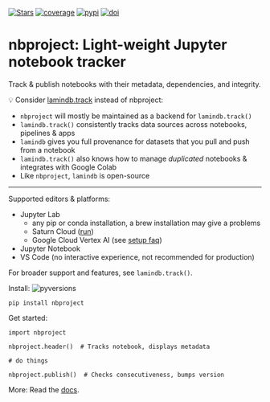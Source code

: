 [![Stars](https://img.shields.io/github/stars/laminlabs/nbproject?logo=GitHub&color=yellow)](https://github.com/laminlabs/nbproject)
[![coverage](https://codecov.io/gh/laminlabs/nbproject/branch/main/graph/badge.svg?token=05R04PR9RB)](https://codecov.io/gh/laminlabs/nbproject)
[![pypi](https://img.shields.io/pypi/v/nbproject?color=blue&label=pypi%20package)](https://pypi.org/project/nbproject)
[![doi](https://img.shields.io/badge/doi-10.56528%2Fnbp-lightgrey)](https://doi.org/10.56528/nbp)

# nbproject: Light-weight Jupyter notebook tracker

Track & publish notebooks with their metadata, dependencies, and integrity.

💡 Consider [lamindb.track](https://lamin.ai/docs/lamindb.track) instead of nbproject:

- `nbproject` will mostly be maintained as a backend for `lamindb.track()`
- `lamindb.track()` consistently tracks data sources across notebooks, pipelines & apps
- `lamindb` gives you full provenance for datasets that you pull and push from a notebook
- `lamindb.track()` also knows how to manage _duplicated_ notebooks & integrates with Google Colab
- Like `nbproject`, `lamindb` is open-source

---

Supported editors & platforms:

- Jupyter Lab
  - any pip or conda installation, a brew installation may give a problems
  - Saturn Cloud ([run](https://github.com/laminlabs/run-lamin-on-saturn))
  - Google Cloud Vertex AI (see [setup faq](faq/setup))
- Jupyter Notebook
- VS Code (no interactive experience, not recommended for production)

For broader support and features, see `lamindb.track()`.

Install: ![pyversions](https://img.shields.io/pypi/pyversions/nbproject)

```
pip install nbproject
```

Get started:

```
import nbproject

nbproject.header()  # Tracks notebook, displays metadata

# do things

nbproject.publish()  # Checks consecutiveness, bumps version
```

More: Read the [docs](https://lamin.ai/docs/nbproject).
